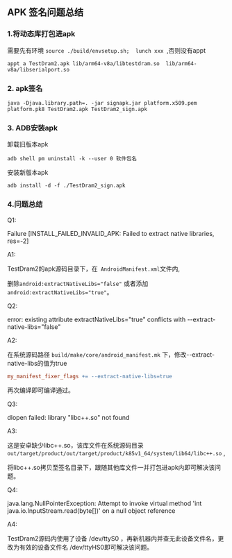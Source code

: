 ## APK 签名问题总结

### 1.将动态库打包进apk

需要先有环境 `source ./build/envsetup.sh;  lunch xxx `,否则没有appt

```shell
appt a TestDram2.apk lib/arm64-v8a/libtestdram.so  lib/arm64-v8a/libserialport.so
```



### 2. apk签名

```shell
java -Djava.library.path=. -jar signapk.jar platform.x509.pem platform.pk8 TestDram2.apk TestDram2_sign.apk
```



### 3. ADB安装apk

卸载旧版本apk

```shell
adb shell pm uninstall -k --user 0 软件包名
```

安装新版本apk

```shell
adb install -d -f ./TestDram2_sign.apk
```



### 4.问题总结

Q1: 

Failure [INSTALL_FAILED_INVALID_APK: Failed to extract native libraries, res=-2]

A1:  

TestDram2的apk源码目录下，在` AndroidManifest.xml`文件内, 

删除`android:extractNativeLibs="false"` 或者添加 `android:extractNativeLibs="true"`。



Q2:  

error: existing attribute extractNativeLibs="true" conflicts with --extract-native-libs="false"

A2:  

在系统源码路径 `build/make/core/android_manifest.mk` 下，修改--extract-native-libs的值为true

```makefile
my_manifest_fixer_flags += --extract-native-libs=true
```

再次编译即可编译通过。



Q3:

dlopen failed: library "libc++.so" not found

A3:

这是安卓缺少libc++.so，该库文件在系统源码目录 `out/target/product/out/target/product/k85v1_64/system/lib64/libc++.so` ,

将libc++.so拷贝至签名目录下，跟随其他库文件一并打包进apk内即可解决该问题。



Q4:

java.lang.NullPointerException: Attempt to invoke virtual method 'int java.io.InputStream.read(byte[])' on a null object reference

A4:

TestDram2源码内使用了设备 /dev/ttyS0 ，再新机器内并查无此设备文件名，更改为有效的设备文件名 /dev/ttyHS0即可解决该问题。

